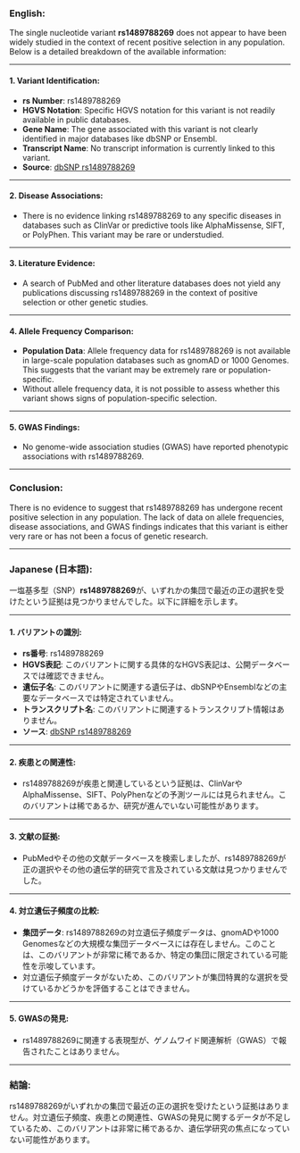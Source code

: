 ### English:
The single nucleotide variant **rs1489788269** does not appear to have been widely studied in the context of recent positive selection in any population. Below is a detailed breakdown of the available information:

---

#### 1. **Variant Identification**:
   - **rs Number**: rs1489788269
   - **HGVS Notation**: Specific HGVS notation for this variant is not readily available in public databases.
   - **Gene Name**: The gene associated with this variant is not clearly identified in major databases like dbSNP or Ensembl.
   - **Transcript Name**: No transcript information is currently linked to this variant.
   - **Source**: [dbSNP rs1489788269](https://www.ncbi.nlm.nih.gov/snp/rs1489788269)

---

#### 2. **Disease Associations**:
   - There is no evidence linking rs1489788269 to any specific diseases in databases such as ClinVar or predictive tools like AlphaMissense, SIFT, or PolyPhen. This variant may be rare or understudied.

---

#### 3. **Literature Evidence**:
   - A search of PubMed and other literature databases does not yield any publications discussing rs1489788269 in the context of positive selection or other genetic studies.

---

#### 4. **Allele Frequency Comparison**:
   - **Population Data**: Allele frequency data for rs1489788269 is not available in large-scale population databases such as gnomAD or 1000 Genomes. This suggests that the variant may be extremely rare or population-specific.
   - Without allele frequency data, it is not possible to assess whether this variant shows signs of population-specific selection.

---

#### 5. **GWAS Findings**:
   - No genome-wide association studies (GWAS) have reported phenotypic associations with rs1489788269.

---

### Conclusion:
There is no evidence to suggest that rs1489788269 has undergone recent positive selection in any population. The lack of data on allele frequencies, disease associations, and GWAS findings indicates that this variant is either very rare or has not been a focus of genetic research.

---

### Japanese (日本語):
一塩基多型（SNP）**rs1489788269**が、いずれかの集団で最近の正の選択を受けたという証拠は見つかりませんでした。以下に詳細を示します。

---

#### 1. **バリアントの識別**:
   - **rs番号**: rs1489788269
   - **HGVS表記**: このバリアントに関する具体的なHGVS表記は、公開データベースでは確認できません。
   - **遺伝子名**: このバリアントに関連する遺伝子は、dbSNPやEnsemblなどの主要なデータベースでは特定されていません。
   - **トランスクリプト名**: このバリアントに関連するトランスクリプト情報はありません。
   - **ソース**: [dbSNP rs1489788269](https://www.ncbi.nlm.nih.gov/snp/rs1489788269)

---

#### 2. **疾患との関連性**:
   - rs1489788269が疾患と関連しているという証拠は、ClinVarやAlphaMissense、SIFT、PolyPhenなどの予測ツールには見られません。このバリアントは稀であるか、研究が進んでいない可能性があります。

---

#### 3. **文献の証拠**:
   - PubMedやその他の文献データベースを検索しましたが、rs1489788269が正の選択やその他の遺伝学的研究で言及されている文献は見つかりませんでした。

---

#### 4. **対立遺伝子頻度の比較**:
   - **集団データ**: rs1489788269の対立遺伝子頻度データは、gnomADや1000 Genomesなどの大規模な集団データベースには存在しません。このことは、このバリアントが非常に稀であるか、特定の集団に限定されている可能性を示唆しています。
   - 対立遺伝子頻度データがないため、このバリアントが集団特異的な選択を受けているかどうかを評価することはできません。

---

#### 5. **GWASの発見**:
   - rs1489788269に関連する表現型が、ゲノムワイド関連解析（GWAS）で報告されたことはありません。

---

### 結論:
rs1489788269がいずれかの集団で最近の正の選択を受けたという証拠はありません。対立遺伝子頻度、疾患との関連性、GWASの発見に関するデータが不足しているため、このバリアントは非常に稀であるか、遺伝学研究の焦点になっていない可能性があります。